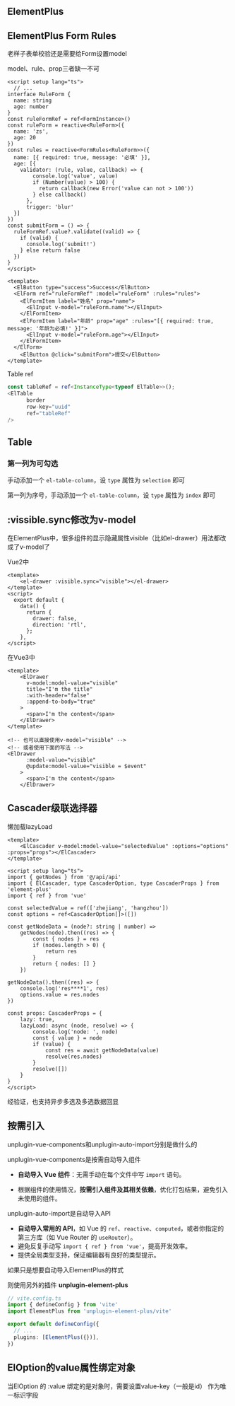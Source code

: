 ## ElementPlus

## ElementPlus Form Rules

老样子表单校验还是需要给Form设置model

model、rule、prop三者缺一不可

```vue
<script setup lang="ts">
  // ...
interface RuleForm {
  name: string
  age: number
}
const ruleFormRef = ref<FormInstance>()
const ruleForm = reactive<RuleForm>({
  name: 'zs',
  age: 20
})
const rules = reactive<FormRules<RuleForm>>({
  name: [{ required: true, message: '必填' }],
  age: [{
    validator: (rule, value, callback) => {
        console.log('value', value)
        if (Number(value) > 100) {
          return callback(new Error('value can not > 100'))
        } else callback()
      },
      trigger: 'blur'
  }]
})
const submitForm = () => {
  ruleFormRef.value?.validate((valid) => {
    if (valid) {
      console.log('submit!')
    } else return false
  })
}
</script>

<template>
  <ElButton type="success">Success</ElButton>
  <ElForm ref="ruleFormRef" :model="ruleForm" :rules="rules">
    <ElFormItem label="姓名" prop="name">
      <ElInput v-model="ruleForm.name"></ElInput>
    </ElFormItem>
    <ElFormItem label="年龄" prop="age" :rules="[{ required: true, message: '年龄为必填!' }]">
      <ElInput v-model="ruleForm.age"></ElInput>
    </ElFormItem>
  </ElForm>
	<ElButton @click="submitForm">提交</ElButton>
</template>
```

Table ref

```ts
const tableRef = ref<InstanceType<typeof ElTable>>();
<ElTable
      border
      row-key="uuid"
      ref="tableRef"
/>
```



## Table

### 第一列为可勾选

手动添加一个 `el-table-column`，设 `type` 属性为 `selection` 即可

第一列为序号，手动添加一个 `el-table-column`，设 `type` 属性为 `index` 即可



## :vissible.sync修改为v-model

在ElementPlus中，很多组件的显示隐藏属性visible（比如el-drawer）用法都改成了v-model了

Vue2中

```vue
<template>
	<el-drawer :visible.sync="visible"></el-drawer>
</template>
<script>
  export default {
    data() {
      return {
        drawer: false,
        direction: 'rtl',
      };
    },
</script>
```

在Vue3中

```vue
<template>
    <ElDrawer
      v-model:model-value="visible"
      title="I'm the title"
      :with-header="false"
      :append-to-body="true"
    >
      <span>I'm the content</span>
    </ElDrawer>
</template>

<!-- 也可以直接使用v-model="visible" -->
<!-- 或者使用下面的写法 -->
<ElDrawer
      :model-value="visible"
      @update:model-value="visible = $event"
    >
      <span>I'm the content</span>
    </ElDrawer>
```

## Cascader级联选择器

懒加载lazyLoad

```vue
<template>
    <ElCascader v-model:model-value="selectedValue" :options="options" :props="props"></ElCascader>
</template>

<script setup lang="ts">
import { getNodes } from '@/api/api'
import { ElCascader, type CascaderOption, type CascaderProps } from 'element-plus'
import { ref } from 'vue'

const selectedValue = ref(['zhejiang', 'hangzhou'])
const options = ref<CascaderOption[]>([])

const getNodeData = (node?: string | number) =>
    getNodes(node).then((res) => {
        const { nodes } = res
        if (nodes.length > 0) {
            return res
        }
        return { nodes: [] }
    })

getNodeData().then((res) => {
    console.log('res****1', res)
    options.value = res.nodes
})

const props: CascaderProps = {
    lazy: true,
    lazyLoad: async (node, resolve) => {
        console.log('node: ', node)
        const { value } = node
        if (value) {
            const res = await getNodeData(value)
            resolve(res.nodes)
        }
        resolve([])
    }
}
</script>
```

经验证，也支持异步多选及多选数据回显







## 按需引入

unplugin-vue-components和unplugin-auto-import分别是做什么的

unplugin-vue-components是按需自动导入组件

- **自动导入 Vue 组件**：无需手动在每个文件中写 `import` 语句。

- 根据组件的使用情况，**按需引入组件及其相关依赖**，优化打包结果，避免引入未使用的组件。

unplugin-auto-import是自动导入API

- **自动导入常用的 API**，如 Vue 的 `ref`、`reactive`、`computed`，或者你指定的第三方库（如 Vue Router 的 `useRouter`）。
- 避免反复手动写 `import { ref } from 'vue'`，提高开发效率。
- 提供全局类型支持，保证编辑器有良好的类型提示。



如果只是想要自动导入ElementPlus的样式

则使用另外的插件 **unplugin-element-plus**

```ts
// vite.config.ts
import { defineConfig } from 'vite'
import ElementPlus from 'unplugin-element-plus/vite'

export default defineConfig({
  // ...
  plugins: [ElementPlus({})],
})
```



## ElOption的value属性绑定对象

当ElOption 的 :value 绑定的是对象时，需要设置value-key（一般是id） 作为唯一标识字段
